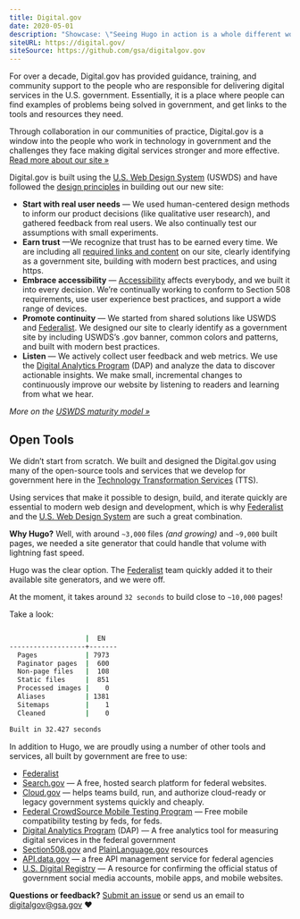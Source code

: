 ```yaml
---
title: Digital.gov
date: 2020-05-01
description: "Showcase: \"Seeing Hugo in action is a whole different world of awesome.\""
siteURL: https://digital.gov/
siteSource: https://github.com/gsa/digitalgov.gov
---
```


For over a decade, Digital.gov has provided guidance, training, and community support to the people who are responsible for delivering digital services in the U.S. government. Essentially, it is a place where people can find examples of problems being solved in government, and get links to the tools and resources they need.

Through collaboration in our communities of practice, Digital.gov is a window into the people who work in technology in government and the challenges they face making digital services stronger and more effective. [Read more about our site »](https://digital.gov/2019/12/19/a-new-digitalgov/)

Digital.gov is built using the [U.S. Web Design System](https://designsystem.digital.gov/) (USWDS) and have followed the [design principles](https://designsystem.digital.gov/maturity-model/) in building out our new site:

-   **Start with real user needs**  — We used human-centered design methods to inform our product decisions (like qualitative user research), and gathered feedback from real users. We also continually test our assumptions with small experiments.
-   **Earn trust**  —We recognize that trust has to be earned every time. We are including all  [required links and content](https://digital.gov/resources/required-web-content-and-links/)  on our site, clearly identifying as a government site, building with modern best practices, and using https.
-   **Embrace accessibility**  —  [Accessibility](https://digital.gov/resources/intro-accessibility/)  affects everybody, and we built it into every decision. We’re continually working to conform to Section 508 requirements, use user experience best practices, and support a wide range of devices.
-   **Promote continuity**  — We started from shared solutions like USWDS and  [Federalist](https://federalist.18f.gov/). We designed our site to clearly identify as a government site by including USWDS’s .gov banner, common colors and patterns, and built with modern best practices.
-   **Listen**  — We actively collect user feedback and web metrics. We use the  [Digital Analytics Program](https://digital.gov/services/dap/)  (DAP) and analyze the data to discover actionable insights. We make small, incremental changes to continuously improve our website by listening to readers and learning from what we hear.

_More on the [USWDS maturity model »](https://designsystem.digital.gov/maturity-model/)_

## Open Tools

We didn’t start from scratch. We built and designed the Digital.gov using many of the open-source tools and services that we develop for government here in the  [Technology Transformation Services](https://www.gsa.gov/tts/) (TTS).

Using services that make it possible to design, build, and iterate quickly are essential to modern web design and development, which is why [Federalist](https://federalist.18f.gov/) and the [U.S. Web Design System](https://designsystem.digital.gov/) are such a great combination.

**Why Hugo?** Well, with around `~3,000` files _(and growing)_ and `~9,000` built pages, we needed a site generator that could handle that volume with lightning fast speed.

Hugo was the clear option. The [Federalist](https://federalist.18f.gov/) team quickly added it to their available site generators, and we were off.

At the moment, it takes around `32 seconds` to build close to `~10,000` pages!

Take a look:

```bash

                   |  EN
-------------------+-------
  Pages            | 7973
  Paginator pages  |  600
  Non-page files   |  108
  Static files     |  851
  Processed images |    0
  Aliases          | 1381
  Sitemaps         |    1
  Cleaned          |    0

Built in 32.427 seconds

```

In addition to Hugo, we are proudly using a number of other tools and services, all built by government are free to use:

-   [Federalist](https://federalist.18f.gov/)
-   [Search.gov](https://www.search.gov/)  — A free, hosted search platform for federal websites.
-   [Cloud.gov](https://www.cloud.gov/)  — helps teams build, run, and authorize cloud-ready or legacy government systems quickly and cheaply.
-   [Federal CrowdSource Mobile Testing Program](https://digital.gov/services/mobile-application-testing-program/)  — Free mobile compatibility testing by feds, for feds.
-   [Digital Analytics Program](https://digital.gov/services/dap/)  (DAP) — A free analytics tool for measuring digital services in the federal government
-   [Section508.gov](https://www.section508.gov/)  and  [PlainLanguage.gov](https://www.plainlanguage.gov/)  resources
-   [API.data.gov](https://api.data.gov/)  — a free API management service for federal agencies
-   [U.S. Digital Registry](https://digital.gov/services/u-s-digital-registry/)  — A resource for confirming the official status of government social media accounts, mobile apps, and mobile websites.


**Questions or feedback?** [Submit an issue](https://github.com/GSA/digitalgov.gov/issues) or send us an email to [digitalgov@gsa.gov](mailto:digitalgov@gsa.gov) :heart:
